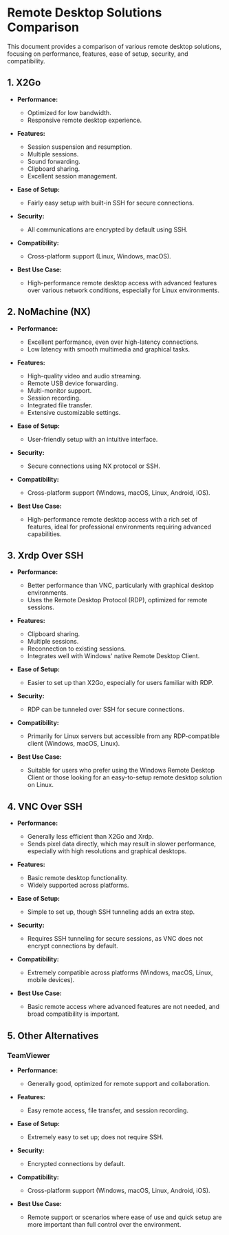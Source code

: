 # Remote Desktop Solutions Comparison

This document provides a comparison of various remote desktop solutions, focusing on performance, features, ease of setup, security, and compatibility.

## 1. X2Go

- **Performance:** 
  - Optimized for low bandwidth.
  - Responsive remote desktop experience.
  
- **Features:**
  - Session suspension and resumption.
  - Multiple sessions.
  - Sound forwarding.
  - Clipboard sharing.
  - Excellent session management.

- **Ease of Setup:**
  - Fairly easy setup with built-in SSH for secure connections.

- **Security:**
  - All communications are encrypted by default using SSH.

- **Compatibility:**
  - Cross-platform support (Linux, Windows, macOS).

- **Best Use Case:**
  - High-performance remote desktop access with advanced features over various network conditions, especially for Linux environments.

## 2. NoMachine (NX)

- **Performance:**
  - Excellent performance, even over high-latency connections.
  - Low latency with smooth multimedia and graphical tasks.

- **Features:**
  - High-quality video and audio streaming.
  - Remote USB device forwarding.
  - Multi-monitor support.
  - Session recording.
  - Integrated file transfer.
  - Extensive customizable settings.

- **Ease of Setup:**
  - User-friendly setup with an intuitive interface.

- **Security:**
  - Secure connections using NX protocol or SSH.

- **Compatibility:**
  - Cross-platform support (Windows, macOS, Linux, Android, iOS).

- **Best Use Case:**
  - High-performance remote desktop access with a rich set of features, ideal for professional environments requiring advanced capabilities.

## 3. Xrdp Over SSH

- **Performance:**
  - Better performance than VNC, particularly with graphical desktop environments.
  - Uses the Remote Desktop Protocol (RDP), optimized for remote sessions.

- **Features:**
  - Clipboard sharing.
  - Multiple sessions.
  - Reconnection to existing sessions.
  - Integrates well with Windows' native Remote Desktop Client.

- **Ease of Setup:**
  - Easier to set up than X2Go, especially for users familiar with RDP.

- **Security:**
  - RDP can be tunneled over SSH for secure connections.

- **Compatibility:**
  - Primarily for Linux servers but accessible from any RDP-compatible client (Windows, macOS, Linux).

- **Best Use Case:**
  - Suitable for users who prefer using the Windows Remote Desktop Client or those looking for an easy-to-setup remote desktop solution on Linux.

## 4. VNC Over SSH

- **Performance:**
  - Generally less efficient than X2Go and Xrdp.
  - Sends pixel data directly, which may result in slower performance, especially with high resolutions and graphical desktops.

- **Features:**
  - Basic remote desktop functionality.
  - Widely supported across platforms.

- **Ease of Setup:**
  - Simple to set up, though SSH tunneling adds an extra step.

- **Security:**
  - Requires SSH tunneling for secure sessions, as VNC does not encrypt connections by default.

- **Compatibility:**
  - Extremely compatible across platforms (Windows, macOS, Linux, mobile devices).

- **Best Use Case:**
  - Basic remote access where advanced features are not needed, and broad compatibility is important.

## 5. Other Alternatives

### TeamViewer

- **Performance:**
  - Generally good, optimized for remote support and collaboration.

- **Features:**
  - Easy remote access, file transfer, and session recording.

- **Ease of Setup:**
  - Extremely easy to set up; does not require SSH.

- **Security:**
  - Encrypted connections by default.

- **Compatibility:**
  - Cross-platform support (Windows, macOS, Linux, Android, iOS).

- **Best Use Case:**
  - Remote support or scenarios where ease of use and quick setup are more important than full control over the environment.
